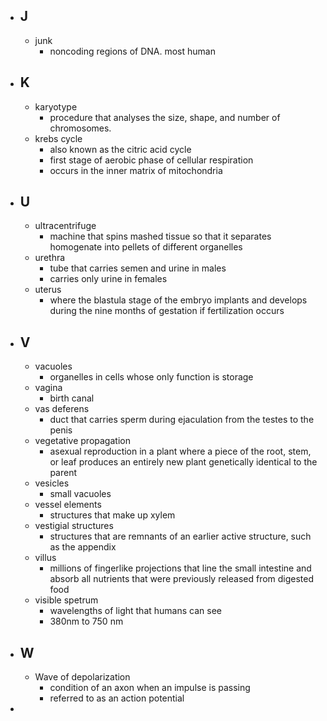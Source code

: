 - ## J
	- junk
		- noncoding regions of DNA. most human
- ## K
	- karyotype
		- procedure that analyses the size, shape, and number of chromosomes.
	- krebs cycle
		- also known as the citric acid cycle
		- first stage of aerobic phase of cellular respiration
		- occurs in the inner matrix of mitochondria
- ## U
	- ultracentrifuge
		- machine that spins mashed tissue so that it separates homogenate into pellets of different organelles
	- urethra
		- tube that carries semen and urine in males
		- carries only urine in females
	- uterus
		- where the blastula stage of the embryo implants and develops during the nine months of gestation if fertilization occurs
- ## V
	- vacuoles
		- organelles in cells whose only function is storage
	- vagina
		- birth canal
	- vas deferens
		- duct that carries sperm during ejaculation from the testes to the penis
	- vegetative propagation
		- asexual reproduction in a plant where a piece of the root, stem, or leaf produces an entirely new plant genetically identical to the parent
	- vesicles
		- small vacuoles
	- vessel elements
		- structures that make up xylem
	- vestigial structures
		- structures that are remnants of an earlier active structure, such as the appendix
	- villus
		- millions of fingerlike projections that line the small intestine and absorb all nutrients that were previously released from digested food
	- visible spetrum
		- wavelengths of light that humans can see
		- 380nm to 750 nm
- ## W
	- Wave of depolarization
		- condition of an axon when an impulse is passing
		- referred to as an action potential
-